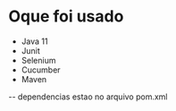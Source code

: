 # Oque foi usado 

- Java 11
- Junit
- Selenium 
- Cucumber
- Maven 

-- dependencias estao no arquivo pom.xml



